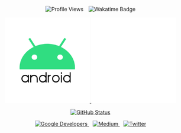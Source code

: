 <p align="center">
  <img src="https://komarev.com/ghpvc/?username=RhymezxCode&label=Profile%20views&color=486EDF&style=flat" alt="Profile Views" />
  <img src="https://wakatime.com/badge/user/bc060098-ee7e-4c87-a283-5cc51ce605a6/project/4dabcc1e-d12d-4fb9-9b06-28293cb94081.svg" alt="Wakatime Badge" style="margin-left: 10px;" />
</p>

<p align="center">
  <a href="https://github.com/rhymezxcode">
    <img src="https://github.com/RhymezxCode/rhymezxcode/blob/master/android-logo.gif" width="230" height="230" alt="Android Logo" />
  </a>
  <a href="https://github.com/rhymezxcode">
    <img src="https://github.com/RhymezxCode/rhymezxcode/blob/master/android.gif" width="230" height="230" alt="Android Animation" />
  </a>
</p>

<p align="center">
  <a href="https://github.com/rhymezxcode">
    <img alt="GitHub Status" src="https://github-readme-stats.vercel.app/api?username=rhymezxcode&show=contribs&show_icons=true&include_all_commits=true&count_private=true&theme=default" />
  </a>
</p>

<p align="center">
  <a href="https://devlibrary.withgoogle.com/authors/rhymezxcode">
    <img alt="Google Developers" src="https://rhymezxcode.github.io/rhymezxcode/badges/google-devlib.svg" />
  </a>
  <a href="https://rhymezxcode.medium.com/">
    <img alt="Medium" src="https://rhymezxcode.github.io/rhymezxcode/badges/Story-Medium.svg" style="margin-left: 10px;" />
  </a>
  <a href="https://twitter.com/rhymezx_code">
    <img alt="Twitter" src="https://rhymezxcode.github.io/rhymezxcode/badges/twitter.svg" style="margin-left: 10px;" />
  </a>
</p>





